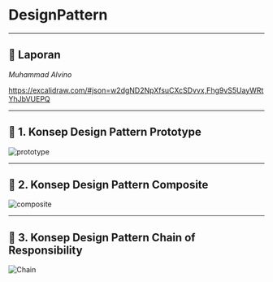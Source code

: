 # DesignPattern
---

## 📄 Laporan 
*Muhammad Alvino*

https://excalidraw.com/#json=w2dgND2NpXfsuCXcSDvvx,Fhg9vS5UayWRtYhJbVUEPQ

---

## 🔹 1. Konsep Design Pattern Prototype
![prototype](https://github.com/user-attachments/assets/393578d6-e2c9-4ea9-8b04-576b0c36dfef)


---

## 🔹 2. Konsep Design Pattern Composite
![composite](https://github.com/user-attachments/assets/3c51beac-adce-4cbd-983a-0e3fd227ea78)


---

## 🔹 3. Konsep Design Pattern Chain of Responsibility
![Chain](https://github.com/user-attachments/assets/586f93fe-8b57-418e-be37-18db684f5e87)
